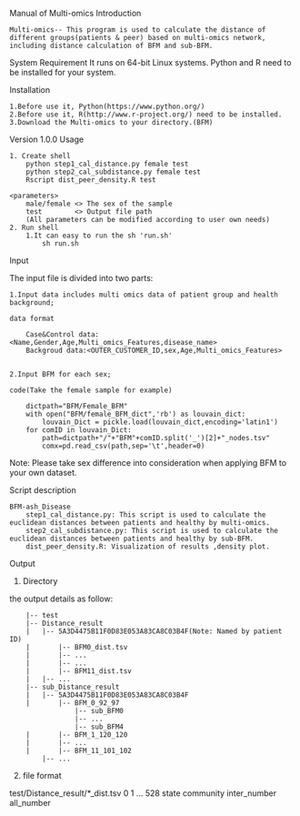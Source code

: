 Manual of Multi-omics
Introduction

	Multi-omics-- This program is used to calculate the distance of different groups(patients & peer) based on multi-omics network, 
	including distance calculation of BFM and sub-BFM.

System Requirement
	It runs on 64-bit Linux systems. 
	Python and R need to be installed for your system. 

Installation

	1.Before use it, Python(https://www.python.org/)
	2.Before use it, R(http://www.r-project.org/) need to be installed. 
	3.Download the Multi-omics to your directory.(BFM)

Version 1.0.0
Usage

	1. Create shell
		python step1_cal_distance.py female test
		python step2_cal_subdistance.py female test
		Rscript dist_peer_density.R test
		
	<parameters>
		male/female <> The sex of the sample 
		test		<> Output file path 
		(All parameters can be modified according to user own needs)
	2. Run shell
		1.It can easy to run the sh 'run.sh'
			sh run.sh


Input

The input file is divided into two parts:

	1.Input data includes multi omics data of patient group and health background;

	data format
	
		Case&Control data:<Name,Gender,Age,Multi_omics_Features,disease_name>
		Backgroud data:<OUTER_CUSTOMER_ID,sex,Age,Multi_omics_Features>
	
	
	2.Input BFM for each sex;
		
	code(Take the female sample for example)
	
		dictpath="BFM/Female_BFM"
		with open("BFM/female_BFM_dict",'rb') as louvain_dict:
			louvain_Dict = pickle.load(louvain_dict,encoding='latin1')
		for comID in louvain_Dict:
			path=dictpath+"/"+"BFM"+comID.split('_')[2]+"_nodes.tsv"
			comx=pd.read_csv(path,sep='\t',header=0)
			
		

Note:
	Please take sex difference into consideration when applying BFM to your own dataset.



Script description

	
	BFM-ash_Disease
		step1_cal_distance.py: This script is used to calculate the euclidean distances between patients and healthy by multi-omics.
		step2_cal_subdistance.py: This script is used to calculate the euclidean distances between patients and healthy by sub-BFM.
		dist_peer_density.R: Visualization of results ,density plot.


Output
1. Directory

the output details as follow:

        |-- test
        |-- Distance_result
        |   |-- 5A3D4475B11F0D83E053A83CA8C03B4F(Note: Named by patient ID)
        |   	|-- BFM0_dist.tsv
        |   	|-- ...
        |   	|-- ...
        |   	|-- BFM11_dist.tsv
        |   |-- ...
        |-- sub_Distance_result
        |   |-- 5A3D4475B11F0D83E053A83CA8C03B4F
        |   	|-- BFM_0_92_97
					|-- sub_BFM0
					|-- ...
					|-- sub_BFM4
        |   	|-- BFM_1_120_120
        |   	|-- ...
        |   	|-- BFM_11_101_102
			|-- ...
        


2. file format

test/Distance_result/*_dist.tsv
	0	1 ... 528	state	community	inter_number	all_number


